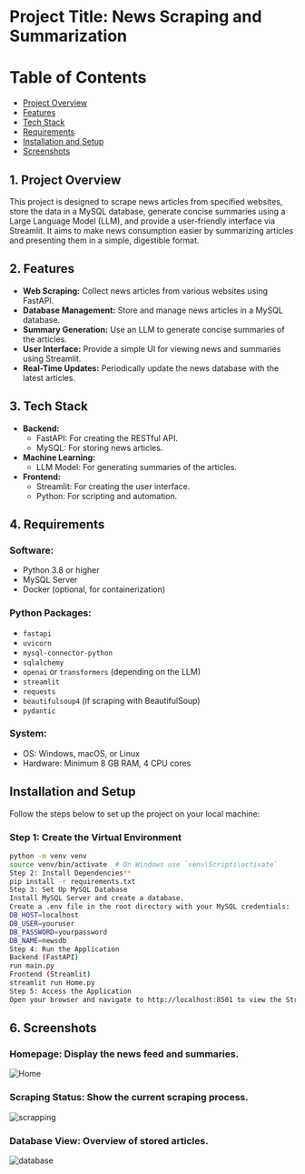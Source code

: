 # **Project Title: News Scraping and Summarization**
# **Table of Contents**

- [Project Overview](#project-overview)
- [Features](#features)
- [Tech Stack](#tech-stack)
- [Requirements](#requirements)
- [Installation and Setup](#installation-and-setup)
- [Screenshots](#screenshots)

## **1. Project Overview**
This project is designed to scrape news articles from specified websites, store the data in a MySQL database, generate concise summaries using a Large Language Model (LLM), and provide a user-friendly interface via Streamlit. It aims to make news consumption easier by summarizing articles and presenting them in a simple, digestible format.

## **2. Features**
- **Web Scraping:** Collect news articles from various websites using FastAPI.
- **Database Management:** Store and manage news articles in a MySQL database.
- **Summary Generation:** Use an LLM to generate concise summaries of the articles.
- **User Interface:** Provide a simple UI for viewing news and summaries using Streamlit.
- **Real-Time Updates:** Periodically update the news database with the latest articles.

## **3. Tech Stack**

- **Backend:**
  - FastAPI: For creating the RESTful API.
  - MySQL: For storing news articles.
- **Machine Learning:**
  - LLM Model: For generating summaries of the articles.
- **Frontend:**
  - Streamlit: For creating the user interface.
  - Python: For scripting and automation.

## **4. Requirements**

### **Software:**
- Python 3.8 or higher
- MySQL Server
- Docker (optional, for containerization)

### **Python Packages:**
- `fastapi`
- `uvicorn`
- `mysql-connector-python`
- `sqlalchemy`
- `openai` or `transformers` (depending on the LLM)
- `streamlit`
- `requests`
- `beautifulsoup4` (if scraping with BeautifulSoup)
- `pydantic`

### **System:**
- OS: Windows, macOS, or Linux
- Hardware: Minimum 8 GB RAM, 4 CPU cores

## **Installation and Setup**

Follow the steps below to set up the project on your local machine:

### **Step 1: Create the Virtual Environment**

```bash
python -m venv venv
source venv/bin/activate  # On Windows use `venv\Scripts\activate`
Step 2: Install Dependencies**
pip install -r requirements.txt
Step 3: Set Up MySQL Database
Install MySQL Server and create a database.
Create a .env file in the root directory with your MySQL credentials:
DB_HOST=localhost
DB_USER=youruser
DB_PASSWORD=yourpassword
DB_NAME=newsdb
Step 4: Run the Application
Backend (FastAPI)
run main.py
Frontend (Streamlit)
streamlit run Home.py
Step 5: Access the Application
Open your browser and navigate to http://localhost:8501 to view the Streamlit UI.
```
## **6. Screenshots**
### Homepage: Display the news feed and summaries.

![Home](https://github.com/user-attachments/assets/fcac2034-e6c4-419c-b35a-06f8e83eae5f)

### Scraping Status: Show the current scraping process.

![scrapping](https://github.com/user-attachments/assets/54d91f03-b936-4bcd-96bf-3d1e03014728)

### Database View: Overview of stored articles.

![database](https://github.com/user-attachments/assets/9df8018c-e976-4d37-a399-9c94b0a5b4dd)

